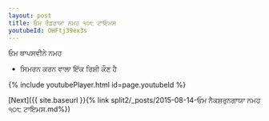 ```yaml
---
layout: post
title: ਓਮ ਰੌਡਰਾਯਾ ਨਮਹ ੧੦੮ ਟਾਇਮਸ
youtubeId: OHFtj39ex3s
---
```

 
 
 ਓਮ ਥਾਪਸਵੀਨੇ ਨਮਹ  
 
 -  ਸਿਮਰਨ ਕਰਨ ਵਾਲਾ ਇੱਕ ਰਿਸ਼ੀ ਕੌਣ ਹੈ 
 
  
 
  
 
 
 
 
 
 


{% include youtubePlayer.html id=page.youtubeId %}
 
[Next]({{ site.baseurl }}{% link  split2/_posts/2015-08-14-ਓਮ ਨੈਕਸ਼ਰੁਨਗਾਯਾ ਨਮਹ ੧੦੮ ਟਾਇਮਸ.md%})
 
